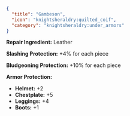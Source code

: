 ```json
{
  "title": "Gambeson",
  "icon": "knightsheraldry:quilted_coif",
  "category": "knightsheraldry:under_armors"
}
```

__**Repair Ingredient:**__ Leather


__**Slashing Protection:**__ 
+4% for each piece


__**Bludgeoning Protection:**__ 
+10% for each piece


__**Armor Protection:**__
- **Helmet:** +2
- **Chestplate:** +5
- **Leggings:** +4
- **Boots:** +1
